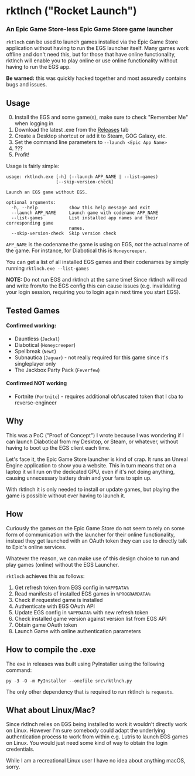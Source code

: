 # rktlnch ("Rocket Launch")
### An Epic Game Store-less Epic Game Store game launcher

`rktlnch` can be used to launch games installed via the Epic Game Store application without having to run the EGS launcher itself.
Many games work offline and don't need this, but for those that have online functionality, rktlnch will enable you to play online or use online functionality without having to run the EGS app.

**Be warned:** this was quickly hacked together and most assuredly contains bugs and issues.

## Usage

0. Install the EGS and some game(s), make sure to check "Remember Me" when logging in
1. Download the latest .exe from the [Releases](https://github.com/derrod/rktlnch/releases/latest) tab
2. Create a Desktop shortcut or add it to Steam, GOG Galaxy, etc.
3. Set the command line parameters to `--launch <Epic App Name>`
4. ???
5. Profit!

Usage is fairly simple:
```
usage: rktlnch.exe [-h] (--launch APP_NAME | --list-games)
                   [--skip-version-check]

Launch an EGS game without EGS.

optional arguments:
  -h, --help            show this help message and exit
  --launch APP_NAME     Launch game with codename APP_NAME
  --list-games          List installed app names and their corresponding game
                        names.
  --skip-version-check  Skip version check
```

`APP_NAME` is the codename the game is using on EGS, *not* the actual name of the game. For instance, for Diabotical this is `Honeycreeper`.

You can get a list of all installed EGS games and their codenames by simply running `rktlnch.exe --list-games` 

**NOTE:** Do not run EGS and rktlnch at the same time! Since rktlnch will read and write from/to the EGS config this can cause issues (e.g. invalidating your login session, requiring you to login again next time you start EGS).

## Tested Games

#### Confirmed working:
 * Dauntless (`Jackal`)
 * Diabotical (`Honeycreeper`)
 * Spellbreak (`Newt`)
 * Subnautica (`Jaguar`) - not really required for this game since it's singleplayer only
 * The Jackbox Party Pack (`Feverfew`)
#### Confirmed **NOT** working
 * Fortnite (`Fortnite`) - requires additional obfuscated token that I cba to reverse-engineer

## Why

This was a PoC ("Proof of Concept") I wrote because I was wondering if I can launch Diabotical from my Desktop, or Steam, or whatever, without having to boot up the EGS client each time.

Let's face it, the Epic Game Store launcher is kind of crap. It runs an Unreal Engine application to show you a website.
This in turn means that on a laptop it will run on the dedicated GPU, even if it's not doing anything, causing unnecessary battery drain and your fans to spin up.

With rktlnch it is only needed to install or update games, but playing the game is possible without ever having to launch it.

## How

Curiously the games on the Epic Game Store do not seem to rely on some form of communication with the launcher for their online functionality, instead they get launched with an OAuth token they can use to directly talk to Epic's online services.

Whatever the reason, we can make use of this design choice to run and play games (online) without the EGS Launcher.

`rktlnch` achieves this as follows:
1. Get refresh token from EGS config in `%APPDATA%`
2. Read manifests of installed EGS games in `%PROGRAMDATA%`
3. Check if requested game is installed
4. Authenticate with EGS OAuth API
5. Update EGS config in `%APPDATA%` with new refresh token
6. Check installed game version against version list from EGS API
7. Obtain game OAuth token
8. Launch Game with online authentication parameters

## How to compile the .exe

The exe in releases was built using PyInstaller using the following command:
```
py -3 -O -m PyInstaller --onefile src\rktlnch.py
```
The only other dependency that is required to run rktlnch is `requests`.

## What about Linux/Mac?

Since rktlnch relies on EGS being installed to work it wouldn't directly work on Linux. However I'm sure somebody could adapt the underlying authentication process to work from within e.g. Lutris to launch EGS games on Linux. You would just need some kind of way to obtain the login credentials. 

While I am a recreational Linux user I have no idea about anything macOS, sorry.
